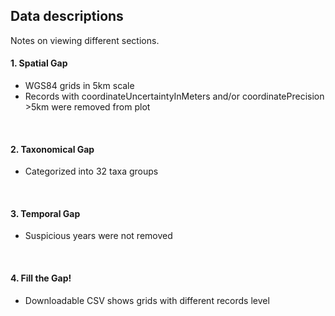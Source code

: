 ## Data descriptions<br>

Notes on viewing different sections.
<br>

#### 1. Spatial Gap<br>
- WGS84 grids in 5km scale<br> 
- Records with coordinateUncertaintyInMeters and/or coordinatePrecision >5km were removed from plot<br>
<br>

#### 2. Taxonomical Gap<br>
- Categorized into 32 taxa groups<br>
<br>

#### 3. Temporal Gap<br>
- Suspicious years were not removed<br>
<br>

#### 4. Fill the Gap!<br>
- Downloadable CSV shows grids with different records level<br>
<br>